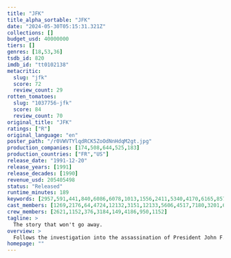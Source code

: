 ```yaml
---
title: "JFK"
title_alpha_sortable: "JFK"
date: "2024-05-30T05:15:31.321Z"
collections: []
budget_usd: 40000000
tiers: []
genres: [18,53,36]
tsdb_id: 820
imdb_id: "tt0102138"
metacritic:
  slug: "jfk"
  score: 72
  review_count: 29
rotten_tomatoes:
  slug: "1037756-jfk"
  score: 84
  review_count: 70
original_title: "JFK"
ratings: ["R"]
original_language: "en"
poster_path: "/r0VWVTYlqdRCK5ZoOdNnHdqM2gt.jpg"
production_companies: [174,508,644,525,183]
production_countries: ["FR","US"]
release_date: "1991-12-20"
release_years: [1991]
release_decades: [1990]
revenue_usd: 205405498
status: "Released"
runtime_minutes: 189
keywords: [2957,591,441,840,6086,6078,1013,1556,2411,5340,4170,6165,8570,10410,33518,34079,170548,190434,192279,208992,214780,254459,258137]
cast_members: [1269,2176,64,4724,12132,3151,12133,5606,4517,7180,3201,6067,6837,12134,55636,68812,1535,7132,12139,4201,68180,41737,21708,994259,553478,4029,14101,12122,11805,8349,21111]
crew_members: [2621,1152,376,3184,149,4186,950,1152]
tagline: >
  The story that won't go away.
overview: >
  Follows the investigation into the assassination of President John F. Kennedy led by New Orleans district attorney Jim Garrison.
homepage: ""
---
```

